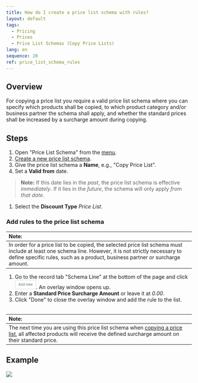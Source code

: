 ```yaml
---
title: How do I create a price list schema with rules?
layout: default
tags:
  - Pricing
  - Prices
  - Price List Schemas (Copy Price Lists)
lang: en
sequence: 20
ref: price_list_schema_rules
---
```


## Overview
For copying a price list you require a valid price list schema where you can specify which products shall be copied, to which product category and/or business partner the schema shall apply, and whether the standard prices shall be increased by a surcharge amount during copying.

## Steps
1. Open "Price List Schema" from the [menu](Menu).
1. [Create a new price list schema](New_Record_Window).
1. Give the price list schema a **Name**, e.g., "Copy Price List".
1. Set a **Valid from** date.
 >**Note:** If this date lies in the *past*, the price list schema is effective *immediately*. If it lies in the *future*, the schema will only apply *from that date*.

1. Select the **Discount Type** *Price List*.

### Add rules to the price list schema

| **Note:** |
| :- |
| In order for a price list to be copied, the selected price list schema must include at least one schema line. However, it is not strictly necessary to define specific rules, such as a product, business partner or surcharge amount. |

1. Go to the record tab "Schema Line" at the bottom of the page and click ![](assets/Add_New_Button.png). An overlay window opens up.
1. Enter a **Standard Price Surcharge Amount** or leave it at *0.00*.
1. Click "Done" to close the overlay window and add the rule to the list.
<br><br>

| **Note:** |
| :- |
| The next time you are using this price list schema when [copying a price list](Copy_prices_from_price-list-version), all affected products will receive the defined surcharge amount on their standard price. |

## Example
![](assets/Price_list_schema_rules.gif)
